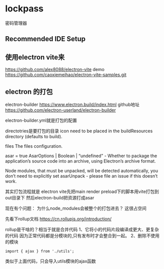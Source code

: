 # lockpass

密码管理器

## Recommended IDE Setup

## 使用electron vite来

https://github.com/alex8088/electron-vite
demo
https://github.com/caoxiemeihao/electron-vite-samples.git

## electron 的打包

electron-builder
https://www.electron.build/index.html
github地址
https://github.com/electron-userland/electron-builder

electron-builder.yml就是打包的配置

directotries是要打包的目录
icon need to be placed in the buildResources directory (defaults to build).

files The files configuration.

asar = true AsarOptions | Boolean | “undefined” - Whether to package the application’s source code into an archive, using Electron’s archive format.

Node modules, that must be unpacked, will be detected automatically, you don’t need to explicitly set asarUnpack - please file an issue if this doesn’t work.

其实打包流程就是
electron vite先把main render preload下的脚本用vite打包到out目录下
然后electron-build把资源打成asar

现在有个问题：
为什么node_modules会被整个的打包进去？
这很占空间

先看下rollup文档
https://cn.rollupjs.org/introduction/

rollup是干啥的？相当于就是合并代码
1、它将小的代码片段编译成更大、更复杂的代码
因为正常代码都是分模块的,只有发布时才会整合到一起。
2、删除不使用的模块

```
import { ajax } from './utils';
```

类似于上面代码，只会导入utils模块的ajax函数
